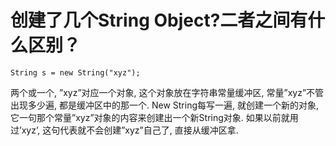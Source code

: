 # 创建了几个String Object?二者之间有什么区别？

    String s = new String("xyz");

两个或一个,
”xyz”对应一个对象,
这个对象放在字符串常量缓冲区,
常量”xyz”不管出现多少遍,
都是缓冲区中的那一个.
New String每写一遍,
就创建一个新的对象,
它一句那个常量”xyz”对象的内容来创建出一个新String对象.
如果以前就用过’xyz’,
这句代表就不会创建”xyz”自己了,
直接从缓冲区拿.


